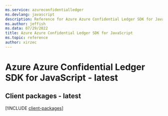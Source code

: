 ```yaml
---
ms.service: azureconfidentialledger
ms.devlang: javascript
description: Reference for Azure Azure Confidential Ledger SDK for JavaScript
ms.author: jeffish
ms.data: 07/29/2022
title: Azure Azure Confidential Ledger SDK for JavaScript
ms.topic: reference
author: xirzec
---
```

# Azure Azure Confidential Ledger SDK for JavaScript - latest

## Client packages - latest
[!INCLUDE [client-packages](azure-confidential-ledger-client-index.md)]